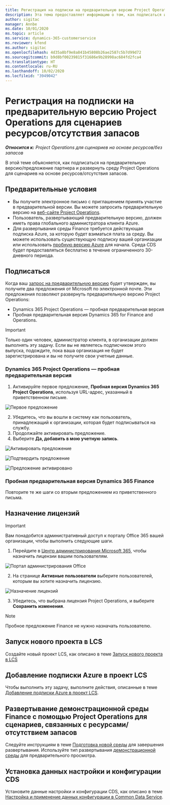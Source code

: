 ```yaml
---
title: Регистрация на подписки на предварительную версию Project Operations для сценариев ресурсов/отсутствия запасов
description: Эта тема предоставляет информацию о том, как подписаться и развернуть roject Operations для сценариев на основе ресурсов/отсутствия запасов.
author: sigitac
manager: Annbe
ms.date: 10/01/2020
ms.topic: article
ms.service: dynamics-365-customerservice
ms.reviewer: kfend
ms.author: sigitac
ms.openlocfilehash: 4d35a8bf9e8a841b45808b26ae2587c5b7d99d72
ms.sourcegitcommit: b9d8bf00239815f31686e9b28998ac684fd2fca4
ms.translationtype: HT
ms.contentlocale: ru-RU
ms.lasthandoff: 10/02/2020
ms.locfileid: "3949042"
---
```

# <a name="sign-up-for-project-operations-preview-subscriptions-for-resource-non-stocked-scenarios"></a>Регистрация на подписки на предварительную версию Project Operations для сценариев ресурсов/отсутствия запасов

_**Относится к:** Project Operations для сценариев на основе ресурсов/без запасов_

В этой теме объясняется, как подписаться на предварительную версию/предложение партнера и развернуть среду Project Operations для сценариев на основе ресурсов/отсутствия запасов.

## <a name="prerequisites"></a>Предварительные условия

- Вы получите электронное письмо с приглашением принять участие в предварительной версии. Вы можете запросить предварительную версию на [веб-сайте Project Operations](https://dynamics.microsoft.com/en-us/project-operations/overview/).
- Пользователь, развертывающий предварительную версию, должен иметь права глобального администратора клиента Azure.
- Для развертывания среды Finance требуется действующая подписка Azure, за которую будет взиматься плата за среду. Вы можете использовать существующую подписку вашей организации или использовать [пробную версию Azure](https://azure.microsoft.com/en-us/free/) для начала. Среда CDS будет предоставляться бесплатно в течение ограниченного 30-дневного периода.

## <a name="subscribe"></a>Подписаться

Когда ваш [запрос на предварительную версию](https://forms.office.com/FormsPro/Pages/ResponsePage.aspx?id=v4j5cvGGr0GRqy180BHbR56j8lZs0FdAvwT75_WNFyxUMkRDV1NYQU5TNjE2VjhKOVBUNVg2R0s1NC4u) будет утвержден, вы получите два предложения от Microsoft по электронной почте. Эти предложения позволяют развернуть предварительную версию Project Operations:

- Dynamics 365 Project Operations — пробная предварительная версия
- Пробная предварительная версия Dynamics 365 for Finance and Operations.

> [!IMPORTANT]
> Только один человек, администратор клиента, в организации должен выполнять эту задачу. Если вы не являетесь подписчиком этого выпуска, подождите, пока ваша организация не будет зарегистрирована и вы не получите свои учетные данные.

### <a name="dynamics-365-project-operations--preview-trial"></a>Dynamics 365 Project Operations — пробная предварительная версия

1. Активируйте первое предложение, **Пробная версия Dynamics 365 Project Operations**, используя URL-адрес, указанный в приветственном письме.

![Первое предложение](./media/1FirstOffer.png)

2. Убедитесь, что вы вошли в систему как пользователь, принадлежащий к организации, которая будет подписываться на службу.
3. Продолжайте активировать предложение. 
4. Выберите **Да, добавить в мою учетную запись**.

![Активировать предложение](./media/2RedeemFirstOffer.png)

![Подтвердить предложение](./media/3ConfirmFirstOffer.png)

![Предложение активировано](./media/4OfferSuccessfulyRedeemed.png)

### <a name="dynamics-365-finance-preview-trial"></a>Пробная предварительная версия Dynamics 365 Finance

Повторите те же шаги со вторым предложением из приветственного письма.

## <a name="assign-licenses"></a>Назначение лицензий

> [!IMPORTANT]
> Вам понадобится административный доступ к порталу Office 365 вашей организации, чтобы выполнить следующие шаги.

1. Перейдите в [Центр администрирования Microsoft 365](https://portal.office.com/), чтобы назначить лицензии вашим пользователям.

![Портал администрирования Office](./media/5OfficeAdminPortal.png)

2. На странице **Активные пользователи** выберите пользователей, которым вы хотите назначить лицензию.

![Назначение лицензий](./media/6AssignLicenses.png)

3. Убедитесь, что выбрана лицензия Project Operations, и выберите **Сохранить изменения**. 

> [!NOTE]
> Пробное предложение Finance не нужно назначать пользователю.

## <a name="start-a-new-project-in-lcs"></a>Запуск нового проекта в LCS

Создайте новый проект LCS, как описано в теме [Запуск нового проекта в LCS](create-lcs-project.md)

## <a name="add-an-azure-subscription-to-an-lcs-project"></a>Добавление подписки Azure в проект LCS

Чтобы выполнить эту задачу, выполните действия, описанные в теме [Добавление подписки Azure в проект LCS](resource-add-azure-subscription-lcs-project.md).

## <a name="deploy-finance-demo-environment-with-project-operations-for-resourcenon-stocked-scenarios"></a>Развертывание демонстрационной среды Finance с помощью Project Operations для сценариев, связанных с ресурсами/отсутствием запасов

Следуйте инструкциям в теме [Подготовка новой среды](resource-provision-new-environment.md) для завершения развертывания. Используйте тип развертывания [демонстрационной среды](https://docs.microsoft.com/dynamics365/fin-ops-core/dev-itpro/deployment/deploy-demo-environment) для предварительного просмотра.

## <a name="install-cds-setup-and-configuration-data"></a>Установка данных настройки и конфигурации CDS

Установите данные настройки и конфигурации CDS, как описано в теме [Настройка и применение данных конфигурации в Common Data Service](resource-apply-pro-setup-config-data.md).

